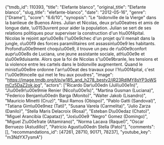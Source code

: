{"tmdb_id": 110393, "title": "Elefante blanco", "original_title": "Elefante blanco", "slug_title": "elefante-blanco", "date": "2012-05-16", "genre": ["Drame"], "score": "6.6/10", "synopsis": "Le \"bidonville de la Vierge\" dans la banlieue de Buenos Aires. Julian et Nicolas, deux pr\u00eatres et amis de longue date, \u0153uvrent pour aider la population. Julian se sert de ses relations politiques pour superviser la construction d'un h\u00f4pital. Nicolas le rejoint apr\u00e8s l'\u00e9chec d'un projet qu'il menait dans la jungle, o\u00f9 des forces paramilitaires ont assassin\u00e9 les habitants. Profond\u00e9ment choqu\u00e9, il trouve un peu de r\u00e9confort aupr\u00e8s de Luciana, une jeune assistante sociale, ath\u00e9e et s\u00e9duisante. Alors que la foi de Nicolas s'\u00e9branle, les tensions et la violence entre les cartels dans le bidonville augmentent. Quand le minist\u00e8re ordonne l'arr\u00eat des travaux pour l'h\u00f4pital, c'est l'\u00e9tincelle qui met le feu aux poudres", "image": "https://image.tmdb.org/t/p/w185_and_h278_bestv2/jR23RdlMY8sYP3oWSmCz5DaZ2ok.jpg", "actors": ["Ricardo Dar\u00edn (Juli\u00e1n)", "J\u00e9r\u00e9mie Renier (Nicol\u00e1s)", "Martina Gusman (Luciana)", "Federico Benjam\u00edn Barga (Monito)", "Walter Jakob (Lisandro)", "Mauricio Minetti (Cruz)", "Raul Ramos (Obispo)", "Pablo Gatti (Sandoval)", "Tatiana Gim\u00e9nez (Tati)", "Susana Varela (Carmelita)", "Julio Zarza (Danilo)", "Stella Maris Delacroix (Rosa)", "Esteban D\u00edaz (Chato)", "Miguel Arancibia (Capataz)", "Jos\u00e9 \"Negro\" Gomez (Domingo)", "Miguel Z\u00e1rate (Altamirano)", "Norma Lacava (Raquel)", "Oscar Berruezo (Astudillo)", "Patricio Agust\u00edn Stella (Pato)"], "comments": [], "recommandations_id": [47261, 28710, 90171, 78237], "youtube_key": "m3NdYX7ysmA"}